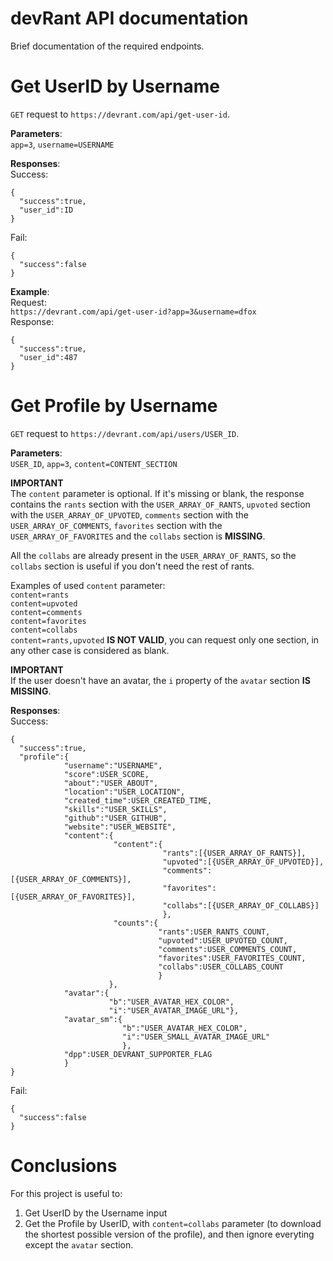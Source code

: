 # devRant API documentation

Brief documentation of the required endpoints.

# Get UserID by Username
`GET` request to `https://devrant.com/api/get-user-id`.<br>

**Parameters**:<br>
`app=3`, `username=USERNAME`

**Responses**:<br>
Success:<br>
```
{
  "success":true,
  "user_id":ID
}
```
Fail:<br>
```
{
  "success":false
}
```

**Example**:<br>
Request:<br>
`https://devrant.com/api/get-user-id?app=3&username=dfox`<br>
Response:<br>
```
{
  "success":true,
  "user_id":487
}
```

# Get Profile by Username
`GET` request to `https://devrant.com/api/users/USER_ID`.<br>

**Parameters**:<br>
`USER_ID`, `app=3`, `content=CONTENT_SECTION`

**IMPORTANT**<br>
The `content` parameter is optional.
If it's missing or blank, the response contains the `rants` section with the `USER_ARRAY_OF_RANTS`, `upvoted` section with the `USER_ARRAY_OF_UPVOTED`, `comments` section with the `USER_ARRAY_OF_COMMENTS`, `favorites` section with the `USER_ARRAY_OF_FAVORITES` and the `collabs` section is **MISSING**.

All the `collabs` are already present in the `USER_ARRAY_OF_RANTS`, so the `collabs` section is useful if you don't need the rest of rants. 

Examples of used `content` parameter:<br>
`content=rants`<br>
`content=upvoted`<br>
`content=comments`<br>
`content=favorites`<br>
`content=collabs`<br>
`content=rants,upvoted` **IS NOT VALID**, you can request only one section, in any other case is considered as blank.


**IMPORTANT**<br>
If the user doesn't have an avatar, the `i` property of the `avatar` section **IS MISSING**.

**Responses**:<br>
Success:<br>
```
{
  "success":true,
  "profile":{
            "username":"USERNAME",
            "score":USER_SCORE,
            "about":"USER_ABOUT",
            "location":"USER_LOCATION",
            "created_time":USER_CREATED_TIME,
            "skills":"USER_SKILLS",
            "github":"USER_GITHUB",
            "website":"USER_WEBSITE",
            "content":{
                       "content":{
                                  "rants":[{USER_ARRAY_OF_RANTS}],
                                  "upvoted":[{USER_ARRAY_OF_UPVOTED}],
                                  "comments":[{USER_ARRAY_OF_COMMENTS}],
                                  "favorites":[{USER_ARRAY_OF_FAVORITES}],
                                  "collabs":[{USER_ARRAY_OF_COLLABS}]
                                  },
                       "counts":{
                                 "rants":USER_RANTS_COUNT,
                                 "upvoted":USER_UPVOTED_COUNT,
                                 "comments":USER_COMMENTS_COUNT,
                                 "favorites":USER_FAVORITES_COUNT,
                                 "collabs":USER_COLLABS_COUNT
                                 }
                      },
            "avatar":{
                      "b":"USER_AVATAR_HEX_COLOR",
                      "i":"USER_AVATAR_IMAGE_URL"},
            "avatar_sm":{
                         "b":"USER_AVATAR_HEX_COLOR",
                         "i":"USER_SMALL_AVATAR_IMAGE_URL"
                         },
            "dpp":USER_DEVRANT_SUPPORTER_FLAG
            }
}
```
Fail:
```
{
  "success":false
}
```

# Conclusions
For this project is useful to:
1. Get UserID by the Username input
2. Get the Profile by UserID, with `content=collabs` parameter (to download the shortest possible version of the profile), and then ignore everyting except the `avatar` section.
